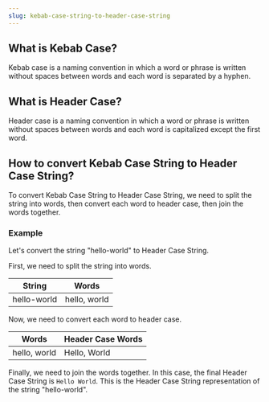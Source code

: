 ```yaml
---
slug: kebab-case-string-to-header-case-string
---
```


## What is Kebab Case?

Kebab case is a naming convention in which a word or phrase is written without spaces between words and each word is separated by a hyphen.

## What is Header Case?

Header case is a naming convention in which a word or phrase is written without spaces between words and each word is capitalized except the first word.

## How to convert Kebab Case String to Header Case String?

To convert Kebab Case String to Header Case String, we need to split the string into words, then convert each word to header case, then join the words together.

### Example

Let's convert the string "hello-world" to Header Case String.

First, we need to split the string into words.

| String      | Words        |
| ----------- | ------------ |
| hello-world | hello, world |

Now, we need to convert each word to header case.

| Words        | Header Case Words |
| ------------ | ----------------- |
| hello, world | Hello, World      |

Finally, we need to join the words together. In this case, the final Header Case String is `Hello World`. This is the Header Case String representation of the string "hello-world".
